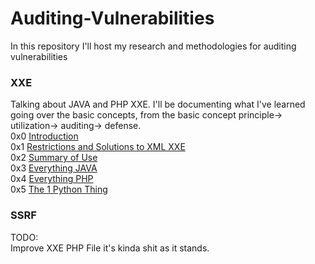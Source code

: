 # Auditing-Vulnerabilities
In this repository I'll host my research and methodologies for auditing vulnerabilities 


### XXE 
Talking about JAVA and PHP XXE. I'll be documenting what I've learned going over the basic concepts, from the basic concept principle-> utilization-> auditing-> defense.        
0x0 [Introduction](https://github.com/OlivierLaflamme/Auditing-Vulnerabilities/blob/master/Auditing_XXE_Vulnerabilities/Introduction.md)      
0x1 [Restrictions and Solutions to XML XXE](https://github.com/OlivierLaflamme/Auditing-Vulnerabilities/blob/master/Auditing_XXE_Vulnerabilities/Restrictions_and_Solutions_XML_XXE.md)     
0x2 [Summary of Use](https://github.com/OlivierLaflamme/Auditing-Vulnerabilities/blob/master/Auditing_XXE_Vulnerabilities/Summary_of_Use.md)    
0x3 [Everything JAVA](https://github.com/OlivierLaflamme/Auditing-Vulnerabilities/tree/master/Auditing_XXE_Vulnerabilities/JAVA)   
0x4 [Everything PHP](https://github.com/OlivierLaflamme/Auditing-Vulnerabilities/tree/master/Auditing_XXE_Vulnerabilities/PHP)   
0x5 [The 1 Python Thing](https://github.com/OlivierLaflamme/Auditing-Vulnerabilities/tree/master/Auditing_XXE_Vulnerabilities/Python)    

### SSRF



TODO:    
Improve XXE PHP File it's kinda shit as it stands.   
